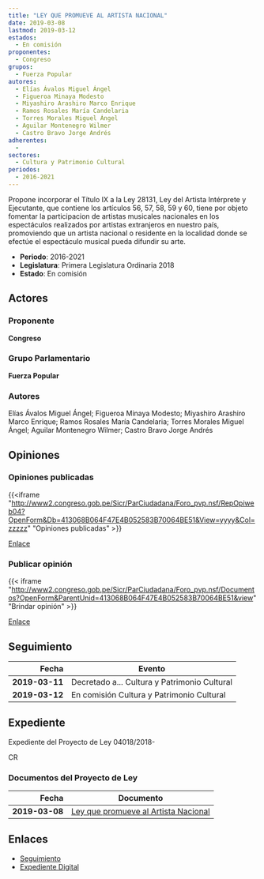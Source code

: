 ```yaml
---
title: "LEY QUE PROMUEVE AL ARTISTA NACIONAL"
date: 2019-03-08
lastmod: 2019-03-12
estados: 
  - En comisión
proponentes: 
  - Congreso
grupos: 
  - Fuerza Popular
autores: 
  - Elías Ávalos Miguel Ángel
  - Figueroa Minaya Modesto
  - Miyashiro Arashiro Marco Enrique
  - Ramos Rosales María Candelaria
  - Torres Morales Miguel Ángel
  - Aguilar Montenegro Wilmer
  - Castro Bravo Jorge Andrés
adherentes: 
  - 
sectores: 
  - Cultura y Patrimonio Cultural
periodos: 
  - 2016-2021
---
```


Propone incorporar el Título IX a la Ley 28131, Ley del Artista Intérprete y Ejecutante, que contiene los artículos 56, 57, 58, 59 y 60, tiene por objeto fomentar la participacion de artistas musicales nacionales en los espectáculos realizados por artistas extranjeros en nuestro país, promoviendo que un artista nacional o residente en la localidad donde se efectúe el espectáculo musical pueda difundir su arte.

- **Periodo**: 2016-2021
- **Legislatura**: Primera Legislatura Ordinaria 2018
- **Estado**: En comisión

## Actores

### Proponente

**Congreso**

### Grupo Parlamentario

**Fuerza Popular**

### Autores

Elías Ávalos Miguel Ángel; Figueroa Minaya Modesto; Miyashiro Arashiro Marco Enrique; Ramos Rosales María Candelaria; Torres Morales Miguel Ángel; Aguilar Montenegro Wilmer; Castro Bravo Jorge Andrés


## Opiniones

### Opiniones publicadas

{{<iframe "http://www2.congreso.gob.pe/Sicr/ParCiudadana/Foro_pvp.nsf/RepOpiweb04?OpenForm&Db=413068B064F47E4B052583B70064BE51&View=yyyy&Col=zzzzz" "Opiniones publicadas" >}}

[Enlace](http://www2.congreso.gob.pe/Sicr/ParCiudadana/Foro_pvp.nsf/RepOpiweb04?OpenForm&Db=413068B064F47E4B052583B70064BE51&View=yyyy&Col=zzzzz)
### Publicar opinión

{{< iframe "http://www2.congreso.gob.pe/Sicr/ParCiudadana/Foro_pvp.nsf/Documentos?OpenForm&ParentUnid=413068B064F47E4B052583B70064BE51&view" "Brindar opinión" >}}

[Enlace](http://www2.congreso.gob.pe/Sicr/ParCiudadana/Foro_pvp.nsf/Documentos?OpenForm&ParentUnid=413068B064F47E4B052583B70064BE51&view)

## Seguimiento

| Fecha | Evento |
|------:|--------|
| **2019-03-11** | Decretado a... Cultura y Patrimonio Cultural|
| **2019-03-12** | En comisión Cultura y Patrimonio Cultural|


## Expediente

Expediente del Proyecto de Ley 04018/2018-

CR


### Documentos del Proyecto de Ley

| Fecha | Documento |
|------:|--------|
| **2019-03-08** | [Ley que promueve al Artista Nacional](http://www.leyes.congreso.gob.pe/Documentos/2016_2021/Proyectos_de_Ley_y_de_Resoluciones_Legislativas/PL0401820190308.pdf) |

## Enlaces 

- [Seguimiento](http://www2.congreso.gob.pehttp://www2.congreso.gob.pe/Sicr/TraDocEstProc/CLProLey2016.nsf/f7fff46988ca05b1052578e100829cc7/877c70cf35ec658b052583b7005d97ba?OpenDocument)
- [Expediente Digital](http://www2.congreso.gob.pehttp://www2.congreso.gob.pe/Sicr/TraDocEstProc/CLProLey2016.nsf/f7fff46988ca05b1052578e100829cc7/877c70cf35ec658b052583b7005d97ba?OpenDocument&Click=05257FB7005EB655.eb71d0cf91d8294e05256cdf006b5706/$Body/0.1C6C)
